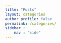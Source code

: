 ```yaml
---
title: "Posts"
layout: categories
author_profile: false
permalink: /categories/
sidebar : 
    nav : "side"
---
```

